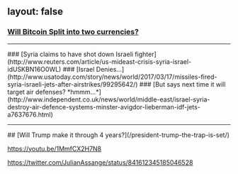 layout: false
---
### [Will Bitcoin Split into two currencies?](https://www.wsj.com/articles/bitcoin-price-plunges-on-fears-of-a-currency-split-1489949541?mod=cx_picks&cx_navSource=cx_picks&cx_tag=poptarget&cx_artPos=2#cxrecs_s)
<hr />
### [Syria claims to have shot down Israeli fighter](http://www.reuters.com/article/us-mideast-crisis-syria-israel-idUSKBN16O0WL)
### [Israel Denies...](http://www.usatoday.com/story/news/world/2017/03/17/missiles-fired-syria-israeli-jets-after-airstrikes/99295642/)
### [But says next time it will target air defenses? *hmmm...*](http://www.independent.co.uk/news/world/middle-east/israel-syria-destroy-air-defence-systems-minster-avigdor-lieberman-idf-jets-a7637676.html)
<hr />
## [Will Trump make it through 4 years?](/president-trump-the-trap-is-set/)

https://youtu.be/1MmfCX2H7N8

https://twitter.com/JulianAssange/status/841612345185046528

